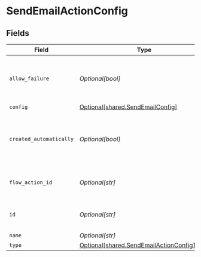 # SendEmailActionConfig


## Fields

| Field                                                                                              | Type                                                                                               | Required                                                                                           | Description                                                                                        | Example                                                                                            |
| -------------------------------------------------------------------------------------------------- | -------------------------------------------------------------------------------------------------- | -------------------------------------------------------------------------------------------------- | -------------------------------------------------------------------------------------------------- | -------------------------------------------------------------------------------------------------- |
| `allow_failure`                                                                                    | *Optional[bool]*                                                                                   | :heavy_minus_sign:                                                                                 | Whether to stop execution in a failed state if this action fails                                   |                                                                                                    |
| `config`                                                                                           | [Optional[shared.SendEmailConfig]](undefined/models/shared/sendemailconfig.md)                     | :heavy_minus_sign:                                                                                 | N/A                                                                                                |                                                                                                    |
| `created_automatically`                                                                            | *Optional[bool]*                                                                                   | :heavy_minus_sign:                                                                                 | Flag indicating whether the action was created automatically or manually                           |                                                                                                    |
| `flow_action_id`                                                                                   | *Optional[str]*                                                                                    | :heavy_minus_sign:                                                                                 | N/A                                                                                                | 9ec3711b-db63-449c-b894-54d5bb622a8f                                                               |
| `id`                                                                                               | *Optional[str]*                                                                                    | :heavy_minus_sign:                                                                                 | N/A                                                                                                | 9ec3711b-db63-449c-b894-54d5bb622a8f                                                               |
| `name`                                                                                             | *Optional[str]*                                                                                    | :heavy_minus_sign:                                                                                 | N/A                                                                                                |                                                                                                    |
| `type`                                                                                             | [Optional[shared.SendEmailActionConfigType]](undefined/models/shared/sendemailactionconfigtype.md) | :heavy_minus_sign:                                                                                 | N/A                                                                                                |                                                                                                    |